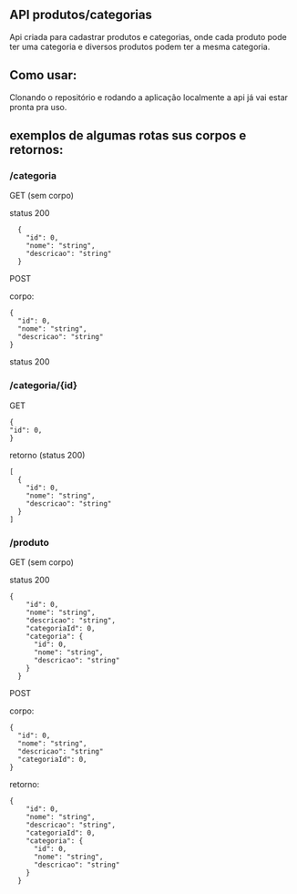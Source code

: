 ## API produtos/categorias

Api criada para cadastrar produtos e categorias, onde cada produto pode ter uma categoria e diversos produtos podem ter a mesma categoria.

## Como usar:

Clonando o repositório e rodando a aplicação localmente a api já vai estar pronta pra uso.

## exemplos de algumas rotas sus corpos e retornos:

### /categoria


GET (sem corpo)

status 200
```
  {
    "id": 0,
    "nome": "string",
    "descricao": "string"
  }
```

POST

corpo:

```
{
  "id": 0,
  "nome": "string",
  "descricao": "string"
}
```

status 200

### /categoria/{id}

GET

```
{
"id": 0,
}
```

retorno (status 200)

```
[
  {
    "id": 0,
    "nome": "string",
    "descricao": "string"
  }
]
```

### /produto

GET (sem corpo)

status 200
```
{
    "id": 0,
    "nome": "string",
    "descricao": "string",
    "categoriaId": 0,
    "categoria": {
      "id": 0,
      "nome": "string",
      "descricao": "string"
    }
  }
```
POST

corpo:

```
{
  "id": 0,
  "nome": "string",
  "descricao": "string"
  "categoriaId": 0,
}
```

retorno:

```
{
    "id": 0,
    "nome": "string",
    "descricao": "string",
    "categoriaId": 0,
    "categoria": {
      "id": 0,
      "nome": "string",
      "descricao": "string"
    }
  }
```
